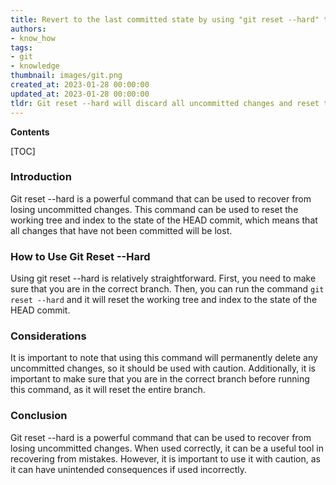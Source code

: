 ```yaml
---
title: Revert to the last committed state by using "git reset --hard" to discard any unsaved changes
authors:
- know_how
tags:
- git
- knowledge
thumbnail: images/git.png
created_at: 2023-01-28 00:00:00
updated_at: 2023-01-28 00:00:00
tldr: Git reset --hard will discard all uncommitted changes and reset the working directory to the last committed state.
---
```


**Contents**

[TOC]

### Introduction

Git reset --hard is a powerful command that can be used to recover from losing uncommitted changes. This command can be used to reset the working tree and index to the state of the HEAD commit, which means that all changes that have not been committed will be lost.

### How to Use Git Reset --Hard

Using git reset --hard is relatively straightforward. First, you need to make sure that you are in the correct branch. Then, you can run the command `git reset --hard` and it will reset the working tree and index to the state of the HEAD commit.

### Considerations

It is important to note that using this command will permanently delete any uncommitted changes, so it should be used with caution. Additionally, it is important to make sure that you are in the correct branch before running this command, as it will reset the entire branch.

### Conclusion

Git reset --hard is a powerful command that can be used to recover from losing uncommitted changes. When used correctly, it can be a useful tool in recovering from mistakes. However, it is important to use it with caution, as it can have unintended consequences if used incorrectly.
